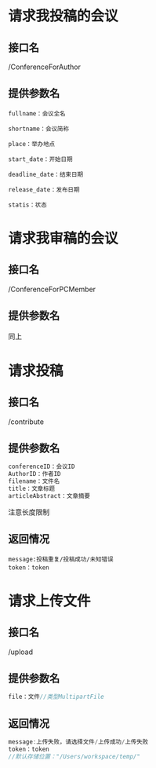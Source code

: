 # 请求我投稿的会议

## 接口名

/ConferenceForAuthor

## 提供参数名

```
fullname：会议全名

shortname：会议简称

place：举办地点

start_date：开始日期

deadline_date：结束日期

release_date：发布日期

statis：状态
```



# 请求我审稿的会议

## 接口名

/ConferenceForPCMember

## 提供参数名

同上

# 请求投稿

## 接口名

/contribute

## 提供参数名

```java
conferenceID：会议ID
AuthorID：作者ID
filename：文件名
title：文章标题
articleAbstract：文章摘要
```

注意长度限制

## 返回情况

```
message:投稿重复/投稿成功/未知错误
token：token
```

# 请求上传文件

## 接口名

/upload

## 提供参数名

```java
file：文件//类型MultipartFile
```

## 返回情况

```java
message:上传失败，请选择文件/上传成功/上传失败
token：token
//默认存储位置："/Users/workspace/temp/"
```


